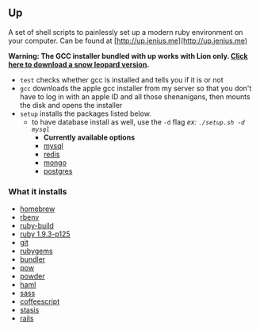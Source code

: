 ## Up

A set of shell scripts to painlessly set up a modern ruby environment on your computer. Can be found at [http://up.jenius.me](http://up.jenius.me)

**Warning: The GCC installer bundled with up works with Lion only. [Click here to download a snow leopard version](https://github.com/downloads/kennethreitz/osx-gcc-installer/GCC-10.6.pkg).**

- `test` checks whether gcc is installed and tells you if it is or not
- `gcc` downloads the apple gcc installer from my server so that you don't have to log in with an apple ID and all those shenanigans, then mounts the disk and opens the installer
- `setup` installs the packages listed below.
  - to have database install as well, use the `-d` flag *ex: `./setup.sh -d mysql`*
    - **Currently available options**
    - [mysql](http://www.mysql.com/)
    - [redis](http://redis.io/)
    - [mongo](http://www.mongodb.org/)
    - [postgres](http://www.postgresql.org/)

### What it installs

- [homebrew](http://mxcl.github.com/homebrew/)
- [rbenv](https://github.com/sstephenson/rbenv)
- [ruby-build](https://github.com/sstephenson/ruby-build)
- [ruby 1.9.3-p125](http://www.ruby-lang.org/en/downloads/)
- [git](http://git-scm.com/)
- [rubygems](http://rubygems.org/)
- [bundler](http://gembundler.com/)
- [pow](http://pow.cx)
- [powder](https://github.com/rodreegez/powder)
- [haml](http://haml-lang.com/)
- [sass](http://sass-lang.com/)
- [coffeescript](http://jashkenas.github.com/coffee-script/)
- [stasis](http://stasis.me/)
- [rails](http://rubyonrails.org/)